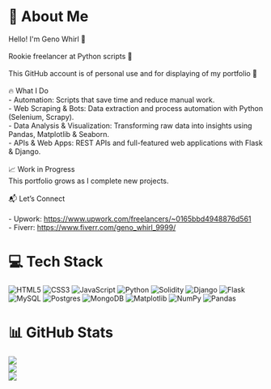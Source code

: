 # 💫 About Me
Hello! I'm Geno Whirl 🌌<br><br>Rookie freelancer at Python scripts 🐍<br><br>This GitHub account is of personal use and for displaying of my portfolio 📖<br><br>🔥 What I Do<br>- Automation: Scripts that save time and reduce manual work.  <br>- Web Scraping & Bots: Data extraction and process automation with Python (Selenium, Scrapy).  <br>- Data Analysis & Visualization: Transforming raw data into insights using Pandas, Matplotlib & Seaborn.  <br>- APIs & Web Apps: REST APIs and full-featured web applications with Flask & Django.  <br><br> 📈 Work in Progress<br>This portfolio grows as I complete new projects. <br><br> 📬 Let’s Connect<br><br>- Upwork: https://www.upwork.com/freelancers/~0165bbd4948876d561<br>- Fiverr: https://www.fiverr.com/geno_whirl_9999/


# 💻 Tech Stack
![HTML5](https://img.shields.io/badge/html5-%23E34F26.svg?style=for-the-badge&logo=html5&logoColor=white) ![CSS3](https://img.shields.io/badge/css3-%231572B6.svg?style=for-the-badge&logo=css3&logoColor=white) ![JavaScript](https://img.shields.io/badge/javascript-%23323330.svg?style=for-the-badge&logo=javascript&logoColor=%23F7DF1E) ![Python](https://img.shields.io/badge/python-3670A0?style=for-the-badge&logo=python&logoColor=ffdd54) ![Solidity](https://img.shields.io/badge/Solidity-%23363636.svg?style=for-the-badge&logo=solidity&logoColor=white) ![Django](https://img.shields.io/badge/django-%23092E20.svg?style=for-the-badge&logo=django&logoColor=white) ![Flask](https://img.shields.io/badge/flask-%23000.svg?style=for-the-badge&logo=flask&logoColor=white) ![MySQL](https://img.shields.io/badge/mysql-4479A1.svg?style=for-the-badge&logo=mysql&logoColor=white) ![Postgres](https://img.shields.io/badge/postgres-%23316192.svg?style=for-the-badge&logo=postgresql&logoColor=white) ![MongoDB](https://img.shields.io/badge/MongoDB-%234ea94b.svg?style=for-the-badge&logo=mongodb&logoColor=white) ![Matplotlib](https://img.shields.io/badge/Matplotlib-%23ffffff.svg?style=for-the-badge&logo=Matplotlib&logoColor=black) ![NumPy](https://img.shields.io/badge/numpy-%23013243.svg?style=for-the-badge&logo=numpy&logoColor=white) ![Pandas](https://img.shields.io/badge/pandas-%23150458.svg?style=for-the-badge&logo=pandas&logoColor=white)
# 📊 GitHub Stats
![](https://github-readme-stats.vercel.app/api?username=geno-whirl-9999&theme=discord_old_blurple&hide_border=false&include_all_commits=false&count_private=false)<br/>
![](https://nirzak-streak-stats.vercel.app/?user=geno-whirl-9999&theme=discord_old_blurple&hide_border=false)<br/>
![](https://github-readme-stats.vercel.app/api/top-langs/?username=geno-whirl-9999&theme=discord_old_blurple&hide_border=false&include_all_commits=false&count_private=false&layout=compact)

<!-- Proudly created with GPRM ( https://gprm.itsvg.in ) -->
